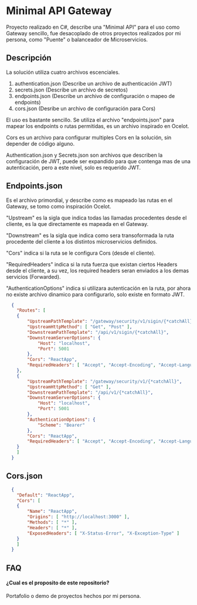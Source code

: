 
# Minimal API Gateway

Proyecto realizado en C#, describe una "Minimal API" para el uso como Gateway sencillo, fue desacoplado de otros proyectos realizados por mi persona, como "Puente" o balanceador de Microservicios.


## Descripción

La solución utiliza cuatro archivos escenciales.

1) authentication.json (Describe un archivo de authenticación JWT)
2) secrets.json (Describe un archivo de secretos)
3) endpoints.json (Describe un archivo de configuración o mapeo de endpoints)
4) cors.json (Desribe un archivo de configuración para Cors)

El uso es bastante sencillo. Se utiliza el archivo "endpoints.json" para mapear los endpoints o rutas permitidas, es un archivo inspirado en Ocelot.

Cors es un archivo para configurar multiples Cors en la solución, sin depender de código alguno.

Authentication.json y Secrets.json son archivos que describen la configuración de JWT, puede ser expandido para que contenga mas de una autenticación, pero a este nivel, solo es requerido JWT.

## Endpoints.json

Es el archivo primordial, y describe como es mapeado las rutas en el Gateway, se tomo como inspiración Ocelot.

"Upstream" es la sigla que indica todas las llamadas procedentes desde el cliente, es la que directamente es mapeada en el Gateway.

"Downstream" es la sigla que indica como sera transoformada la ruta procedente del cliente a los distintos microservicios definidos.

"Cors" indica si la ruta se le configura Cors (desde el cliente).

"RequiredHeaders" indica si la ruta fuerza que existan ciertos Headers desde el cliente, a su vez, los required headers seran enviados a los demas servicios (Forwarded).

"AuthenticationOptions" indica si utilizara autenticación en la ruta, por ahora no existe archivo dinamico para configurarlo, solo existe en formato JWT.

```json
  {
    "Routes": [
    {
        "UpstreamPathTemplate": "/gateway/security/v1/sigin/{*catchAll}",
        "UpstreamHttpMethod": [ "Get", "Post" ],
        "DownstreamPathTemplate": "/api/v1/sigin/{*catchAll}",
        "DownstreamServerOptions": {
            "Host": "localhost",
            "Port": 5001
        },
        "Cors": "ReactApp",
        "RequiredHeaders": [ "Accept", "Accept-Encoding", "Accept-Language" ]
    },
    {
        "UpstreamPathTemplate": "/gateway/security/v1/{*catchAll}",
        "UpstreamHttpMethod": [ "Get" ],
        "DownstreamPathTemplate": "/api/v1/{*catchAll}",
        "DownstreamServerOptions": {
            "Host": "localhost",
            "Port": 5001
        },
        "AuthenticationOptions": {
            "Scheme": "Bearer"
        },
        "Cors": "ReactApp",
        "RequiredHeaders": [ "Accept", "Accept-Encoding", "Accept-Language", "X-CustomerId", "X-DepartmentId", "X-ProjectId" ]
    }
    ]
  }
```
## Cors.json

```json
  {
    "Default": "ReactApp",
    "Cors": [
    {
        "Name": "ReactApp",
        "Origins": [ "http://localhost:3000" ],
        "Methods": [ "*" ],
        "Headers": [ "*" ],
        "ExposedHeaders": [ "X-Status-Error", "X-Exception-Type" ]
    }
    ]
  }
```

## FAQ

#### ¿Cual es el proposito de este repositorio?

Portafolio o demo de proyectos hechos por mi persona.

